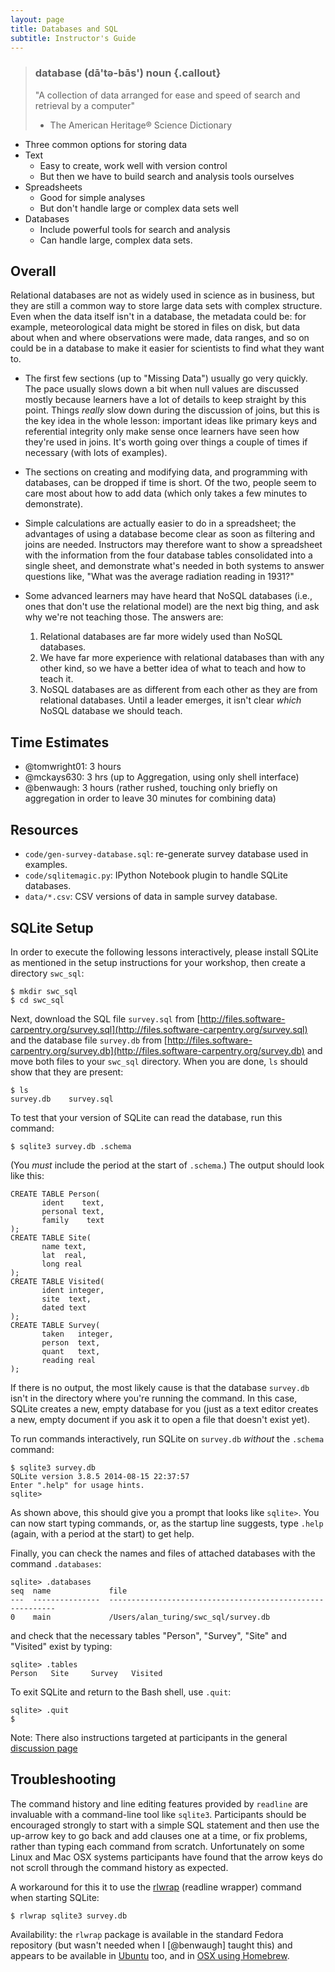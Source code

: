 ```yaml
---
layout: page
title: Databases and SQL
subtitle: Instructor's Guide
---
```

> ### database (dā'tə-bās') noun {.callout}
> "A collection of data arranged for ease and speed of search and retrieval by a computer"
> - The American Heritage® Science Dictionary

*   Three common options for storing data
*   Text
    *   Easy to create, work well with version control
    *   But then we have to build search and analysis tools ourselves
*   Spreadsheets
    *   Good for simple analyses
    *   But don't handle large or complex data sets well
*   Databases
    *   Include powerful tools for search and analysis
    *   Can handle large, complex data sets.

## Overall

Relational databases are not as widely used in science as in business,
but they are still a common way to store large data sets with complex structure.
Even when the data itself isn't in a database,
the metadata could be:
for example,
meteorological data might be stored in files on disk,
but data about when and where observations were made,
data ranges,
and so on could be in a database
to make it easier for scientists to find what they want to.

*   The first few sections (up to "Missing Data") usually go very quickly.
    The pace usually slows down a bit when null values are discussed
    mostly because learners have a lot of details to keep straight by this point.
    Things *really* slow down during the discussion of joins,
    but this is the key idea in the whole lesson:
    important ideas like primary keys and referential integrity
    only make sense once learners have seen how they're used in joins.
    It's worth going over things a couple of times if necessary (with lots of examples).

*   The sections on creating and modifying data,
    and programming with databases,
    can be dropped if time is short.
    Of the two,
    people seem to care most about how to add data (which only takes a few minutes to demonstrate).

*   Simple calculations are actually easier to do in a spreadsheet;
    the advantages of using a database become clear as soon as filtering and joins are needed.
    Instructors may therefore want to show a spreadsheet with the information from the four database tables
    consolidated into a single sheet,
    and demonstrate what's needed in both systems to answer questions like,
    "What was the average radiation reading in 1931?"

*   Some advanced learners may have heard that NoSQL databases
    (i.e., ones that don't use the relational model)
    are the next big thing,
    and ask why we're not teaching those.
    The answers are:
    1.  Relational databases are far more widely used than NoSQL databases.
    2.  We have far more experience with relational databases than with any other kind,
        so we have a better idea of what to teach and how to teach it.
    3.  NoSQL databases are as different from each other as they are from relational databases.
        Until a leader emerges, it isn't clear *which* NoSQL database we should teach.

<!-- No specific notes to add.  Save these headers as place-holders for now
## [Selecting Data](01-select.html)


## [Sorting and Removing Duplicates](02-sort-dup.html)


## [Filtering](03-filter.html)


## [Calculating New Values](04-calc.html)


## [Missing Data](05-null.html)


## [Aggregation](06-agg.html)


## [Combining Data](07-join.html)


## [Data Hygiene](08-hygiene.html)


## [Creating and Modifying Data](09-create.html)


## [Programming with Databases](10-prog.html)


-->

## Time Estimates

*   @tomwright01: 3 hours
*   @mckays630: 3 hrs (up to Aggregation, using only shell interface)
*   @benwaugh: 3 hours (rather rushed, touching only briefly on aggregation in order to leave 30 minutes for combining data)

## Resources

*   `code/gen-survey-database.sql`: re-generate survey database used in examples.
*   `code/sqlitemagic.py`: IPython Notebook plugin to handle SQLite databases.
*   `data/*.csv`: CSV versions of data in sample survey database.

## SQLite Setup

In order to execute the following lessons interactively,
please install SQLite as mentioned in the setup instructions for your workshop,
then create a directory `swc_sql`:

~~~ {.bash}
$ mkdir swc_sql
$ cd swc_sql
~~~

Next,
download the SQL file `survey.sql` from [http://files.software-carpentry.org/survey.sql](http://files.software-carpentry.org/survey.sql)
and the database file `survey.db` from [http://files.software-carpentry.org/survey.db](http://files.software-carpentry.org/survey.db)
and move both files to your `swc_sql` directory.
When you are done,
`ls` should show that they are present:

~~~ {.bash}
$ ls
survey.db    survey.sql
~~~

To test that your version of SQLite can read the database,
run this command:

~~~ {.bash}
$ sqlite3 survey.db .schema
~~~

(You *must* include the period at the start of `.schema`.)
The output should look like this:

~~~ {.bash}
CREATE TABLE Person(
       ident    text,
       personal text,
       family	 text
);
CREATE TABLE Site(
       name text,
       lat  real,
       long real
);
CREATE TABLE Visited(
       ident integer,
       site  text,
       dated text
);
CREATE TABLE Survey(
       taken   integer,
       person  text,
       quant   text,
       reading real
);
~~~

If there is no output,
the most likely cause is that the database `survey.db` isn't in the directory where you're running the command.
In this case,
SQLite creates a new, empty database for you
(just as a text editor creates a new, empty document if you ask it to open a file that doesn't exist yet).

To run commands interactively,
run SQLite on `survey.db` *without* the `.schema` command:

~~~
$ sqlite3 survey.db
SQLite version 3.8.5 2014-08-15 22:37:57
Enter ".help" for usage hints.
sqlite>
~~~

As shown above,
this should give you a prompt that looks like `sqlite>`.
You can now start typing commands,
or,
as the startup line suggests,
type `.help` (again, with a period at the start) to get help.

Finally,
you can check the names and files of attached databases with the command `.databases`:

~~~ {.bash}
sqlite> .databases
seq  name             file
---  ---------------  ----------------------------------------------------------
0    main             /Users/alan_turing/swc_sql/survey.db
~~~

and check that the necessary tables "Person", "Survey", "Site" and "Visited" exist by typing:

~~~ {.bash}
sqlite> .tables
Person   Site     Survey   Visited
~~~

To exit SQLite and return to the Bash shell,
use `.quit`:

~~~ {.bash}
sqlite> .quit
$
~~~

Note: There also instructions targeted at participants in the general [discussion page](discussion.html)

## Troubleshooting

The command history and line editing features provided by `readline` are
invaluable with a command-line tool like `sqlite3`. Participants should be
encouraged strongly to start with a simple SQL statement and then use the
up-arrow key to go back and add clauses one at a time, or fix problems, rather
than typing each command from scratch. Unfortunately on some Linux and Mac OSX
systems participants have found that the arrow keys do not scroll through the
command history as expected.

A workaround for this it to use the [rlwrap](https://github.com/hanslub42/rlwrap)
(readline wrapper) command when starting SQLite:

~~~ {.bash}
$ rlwrap sqlite3 survey.db
~~~

Availability: the `rlwrap` package is available in the standard Fedora
repository (but wasn't needed when I [@benwaugh] taught this) and appears
to be available in [Ubuntu](http://packages.ubuntu.com/precise/rlwrap) too,
and in [OSX using Homebrew](https://news.ycombinator.com/item?id=5087790).
